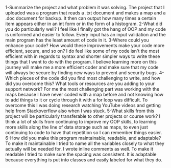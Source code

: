 1-Summarize the project and what problem it was solving.
The project that I uploaded was a program that reads a .txt document and makes a map and a .doc document for backup.  It then can output how many times a certain item appears either in an int form or in the form of a histogram.
2-What did you do particularly well?
I feel like I finally got the hang of OOP and my code is uniformed and easier to follow.  Every input has an input validation and the main program has the least amount of code in it.
3-Where could you enhance your code? How would these improvements make your code more efficient, secure, and so on?
I do feel like some of my code isn't the most efficient with in regards to syntax and shorter simpler ways to write these things that I want to do with the program.  I believe learning more on this journey will make me a more efficient coder and make sure that my code will always be secure by finding new ways to prevent and security bugs.
4-Which pieces of the code did you find most challenging to write, and how did you overcome this? What tools or resources are you adding to your support network?
For me the most challenging part was working with the maps because I have never coded with a map before and not knowing how to add things to it or cycle through it with a for loop was difficult.  To overcome this I was doing research watching YouTube videos and getting help from Stackoverflow also when I was stuck.
5-What skills from this project will be particularly transferable to other projects or course work?
I think a lot of skills from continuing to improve my OOP skills, to learning more skills along the line of data storage such as maps, to even just continuing to code to have that repetition so I can remember things easier.
6-How did you make this program maintainable, readable, and adaptable?
To make it maintainable I tried to name all the variables closely to what they actually will be needed for.  I wrote inline comments as well.  To make it readable I tried to make sure the spacing was consistent.  It is adaptable because everything is put into classes and easily labeled for what they do.
